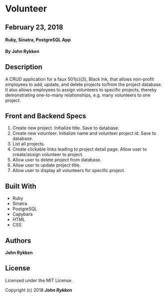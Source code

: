 # Volunteer

## February 23, 2018

#### Ruby, Sinatra, PostgreSQL App

#### By John Rykken

## Description
A CRUD application for a faux 501(c)(3), Black Ink, that allows non-profit employees to add, update, and delete projects to/from the project database. It also allows employees to assign volunteers to specific projects, thereby demonstrating one-to-many relationships, e.g. many volunteers to one project.

## Front and Backend Specs
1. Create new project. Initialize title. Save to database.
2. Create new volunteer. Initialize name and volunteer project id. Save to database.
3. List all projects.
4. Create clickable links leading to project detail page. Allow user to create/assign volunteer to project.
5. Allow user to delete project from database. 
6. Allow user to update project title. 
7. Allow user to display all volunteers for specific project. 

## Built With

* Ruby
* Sinatra
* PostgreSQL
* Capybara
* HTML 
* CSS 

## Authors

**John Rykken**

## License

Licensed under the MIT License.

  <!-- ## Acknowledgments -->

Copyright (c) 2018 **_John Rykken_** 
